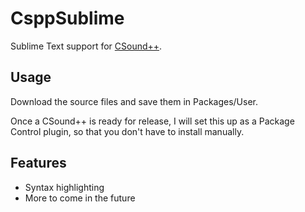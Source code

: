 # CsppSublime
Sublime Text support for [CSound++](https://github.com/hmc-cs-jbearer/CSoundPlusPlus).

## Usage

Download the source files and save them in Packages/User.

Once a CSound++ is ready for release, I will set this up as a Package Control plugin, so that you
don't have to install manually.

## Features

* Syntax highlighting
* More to come in the future
